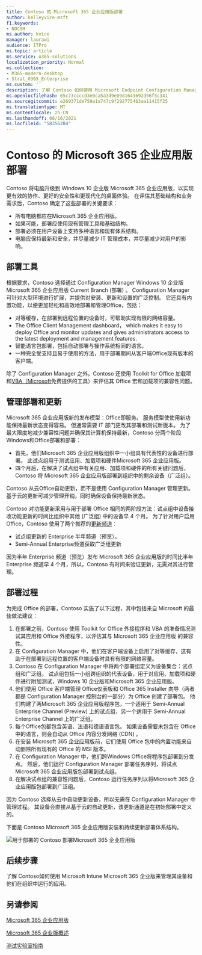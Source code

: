 ```yaml
---
title: Contoso 的 Microsoft 365 企业应用版部署
author: kelleyvice-msft
f1.keywords:
- NOCSH
ms.author: kvice
manager: laurawi
audience: ITPro
ms.topic: article
ms.service: o365-solutions
localization_priority: Normal
ms.collection:
- M365-modern-desktop
- Strat_O365_Enterprise
ms.custom: ''
description: 了解 Contoso 如何使用 Microsoft Endpoint Configuration Manager 来部署 Microsoft 365 企业应用版。
ms.openlocfilehash: 65c73ccccd3e0ca5a3d9e09d1643692d56f5c341
ms.sourcegitcommit: e269371de759a1a747c9f292775463aa11415f25
ms.translationtype: MT
ms.contentlocale: zh-CN
ms.lasthandoff: 08/16/2021
ms.locfileid: "58356284"
---
```

# <a name="microsoft-365-apps-for-enterprise-deployment-for-contoso"></a>Contoso 的 Microsoft 365 企业应用版部署

Contoso 将电脑升级到 Windows 10 企业版 Microsoft 365 企业应用版，以实现更有效的协作、更好的安全性和更现代化的桌面体验。 在评估其基础结构和业务需求后，Contoso 确定了这些部署的关键要求：

- 所有电脑都应在Microsoft 365 企业应用版。
- 如果可能，部署应使用现有管理工具和基础结构。
- 部署必须在用户设备上支持多种语言和现有体系结构。
- 电脑应保持最新和安全，并尽量减少 IT 管理成本，并尽量减少对用户的影响。

## <a name="deployment-tools"></a>部署工具

根据要求，Contoso 选择通过 Configuration Manager Windows 10 企业版 Microsoft 365 企业应用版 Current Branch (部署) 。 Configuration Manager 可针对大型环境进行扩展，并提供对安装、更新和设置的广泛控制。 它还具有内置功能，以便更加轻松和高效地部署和管理Office，包括：

- 对等缓存，在部署到远程位置的设备时，可帮助实现有限的网络容量。
- The Office Client Management dashboard， which makes it easy to deploy Office and monitor updates and gives administrators access to the latest deployment and management features.
- 智能语言包部署，包括自动部署与操作系统相同的语言。
- 一种完全受支持且易于使用的方法，用于部署期间从客户端Office现有版本的客户端。

除了 Configuration Manager 之外，Contoso 还使用 Toolkit for Office 加载项和[VBA（Microsoft](/deployoffice/readiness-toolkit-application-compatibility-microsoft-365-apps)免费提供的工具）来评估其 Office 宏和加载项的兼容性问题。

## <a name="managing-deployment-and-updates"></a>管理部署和更新

Microsoft 365 企业应用版新的发布模型：Office即服务。 服务模型使使用新功能保持最新状态变得容易。 但通常需要 IT 部门更改其部署和测试新版本。 为了最大限度地减少兼容性问题并确保其计算机保持最新，Contoso 分两个阶段Windows和Office部署和部署：

- 首先，他们Microsoft 365 企业应用版组织中一小组具有代表性的设备进行部署。 此试点组用于测试应用、加载项和硬件Microsoft 365 企业应用版。
- 四个月后，在解决了试点组中有关应用、加载项和硬件的所有关键问题后，Contoso 将 Microsoft 365 企业应用版部署到组织中的剩余设备（广泛组）。

Contoso 从云Office自动更新，而不是使用 Configuration Manager 管理更新。 基于云的更新可减少管理开销，同时确保设备保持最新状态。

Contoso 对功能更新采用与用于部署 Office 相同的两阶段方法：试点组中设备接收功能更新的时间比组织中其他 (广泛组) 中的设备早 4 个月。 为了针对用户启用Office，Contoso 使用了两个推荐的[更新频道](/DeployOffice/overview-update-channels)：

- 试点组更新的 Enterprise 半年频道（预览）。
- Semi-Annual Enterprise频道获取广泛组更新

因为半年 Enterprise 频道（预览）发布 Microsoft 365 企业应用版的时间比半年 Enterprise 频道早 4 个月，所以，Contoso 有时间来验证更新，无需对其进行管理。

## <a name="deployment-process"></a>部署过程

为完成 Office 的部署，Contoso 实施了以下过程，其中包括来自 Microsoft 的最佳做法建议：

1. 在部署之前，Contoso 使用 Toolkit for Office 外接程序和 VBA 的准备情况测试其应用和 Office 外接程序，以评估其与 Microsoft 365 企业应用版 的兼容性。
1. 在 Configuration Manager 中，他们在客户端设备上启用了对等缓存，这有助于在部署到远程位置的客户端设备时具有有限的网络容量。 
1. Contoso 在 Configuration Manager 中将两个部署组定义为设备集合：试点组和广泛组。 试点组包括一小组跨组织的代表设备，用于对应用、加载项和硬件进行附加测试，Windows 10 企业版和Microsoft 365 企业应用版。
1. 他们使用 Office 客户端管理 Office仪表板和 Office 365 Installer 向导（两者都是 Configuration Manager 控制台的一部分）为 Office 创建了部署包。 他们构建了两Microsoft 365 企业应用版程序包，一个适用于 Semi-Annual Enterprise Channel (Preview) 上的试点组，另一个适用于 Semi-Annual Enterprise Channel 上的广泛组。
2. 每个Office包都包含英语、法语和德语语言包。 如果设备需要未包含在 Office中的语言，则会自动从 Office 内容分发网络 (CDN) 。
3. 在安装 Microsoft 365 企业应用版前，它们使用 Office 包中的内置功能来自动删除所有现有的 Office 的 MSI 版本。
4. 在 Configuration Manager 中，他们跨Windows Office将程序包部署到分发点。 然后，他们运行 Configuration Manager 部署任务序列，将试点Microsoft 365 企业应用版包部署到试点组。
5. 在解决试点组的兼容性问题后，Contoso 运行任务序列以将Microsoft 365 企业应用版包部署到广泛组。

因为 Contoso 选择从云中自动更新设备，所以无需在 Configuration Manager 中管理过程。 其设备会直接从基于云的自动更新，该更新通道是在初始部署中定义的。

下面是 Contoso Microsoft 365 企业应用版安装和持续更新部署体系结构。

![用于部署的 Contoso 部署Microsoft 365 企业应用版](../media/contoso-o365pp/contoso-o365pp-fig1.png)
 
## <a name="next-step"></a>后续步骤

了解 Contoso[](contoso-mdm.md)如何使用 Microsoft Intune Microsoft 365 企业版来管理其设备和他们在组织中运行的应用。

## <a name="see-also"></a>另请参阅

[Microsoft 365 企业应用版](/deployoffice/deployment-guide-microsoft-365-apps)

[Microsoft 365 企业版概述](microsoft-365-overview.md)

[测试实验室指南](m365-enterprise-test-lab-guides.md)